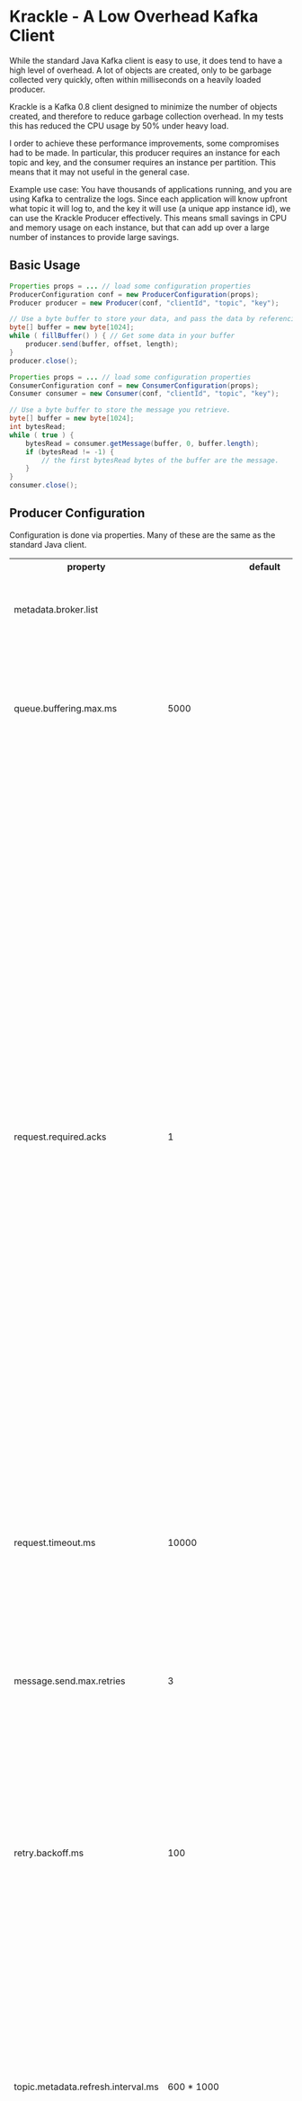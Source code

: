 Krackle - A Low Overhead Kafka Client
=====================================

While the standard Java Kafka client is easy to use, it does tend to have a
high level of overhead.  A lot of objects are created, only to be garbage
collected very quickly, often within milliseconds on a heavily loaded 
producer.

Krackle is a Kafka 0.8 client designed to minimize the number of objects
created, and therefore to reduce garbage collection overhead.  In my tests
this has reduced the CPU usage by 50% under heavy load.

I order to achieve these performance improvements, some compromises had to be
made.  In particular, this producer requires an instance for each topic and 
key, and the consumer requires an instance per partition.  This means that it
may not useful in the general case.

Example use case:  You have thousands of applications running, and you are 
using Kafka to centralize the logs.  Since each application will know upfront
what topic it will log to, and the key it will use (a unique app instance id),
we can use the Krackle Producer effectively.  This means small savings
in CPU and memory usage on each instance, but that can add up over a large 
number of instances to provide large savings.

Basic Usage
-----------
```java
Properties props = ... // load some configuration properties
ProducerConfiguration conf = new ProducerConfiguration(props);
Producer producer = new Producer(conf, "clientId", "topic", "key");

// Use a byte buffer to store your data, and pass the data by referencing that.
byte[] buffer = new byte[1024];
while ( fillBuffer() ) { // Get some data in your buffer
    producer.send(buffer, offset, length);
}
producer.close();
```

```java
Properties props = ... // load some configuration properties
ConsumerConfiguration conf = new ConsumerConfiguration(props);
Consumer consumer = new Consumer(conf, "clientId", "topic", "key");

// Use a byte buffer to store the message you retrieve.
byte[] buffer = new byte[1024];
int bytesRead;
while ( true ) {
    bytesRead = consumer.getMessage(buffer, 0, buffer.length);
    if (bytesRead != -1) {
        // the first bytesRead bytes of the buffer are the message.
    }
}
consumer.close();
```

Producer Configuration
----------------------
Configuration is done via properties.  Many of these are the same as the
standard Java client.

<table>

<tr>
<th>property</th>
<th>default</th>
<th>description</th>
</tr>

<tr>
<td>metadata.broker.list</td>
<td></td>
<td>(required) A comma separated list of seed brokers to connect to in order
to get metadata about the cluster.</td>
</tr>

<tr>
<td>queue.buffering.max.ms</td>
<td>5000</td>
<td>Maximum time to buffer data. For example a setting of 100 will try to
batch together 100ms of messages to send at once. This will improve
throughput but adds message delivery latency due to the buffering.</td>
</tr>

<tr>
<td>request.required.acks</td>
<td>1</td>
<td>This value controls when a produce request is considered completed.
Specifically, how many other brokers must have committed the data to their
log and acknowledged this to the leader? Typical values are
<ul>
<li>0, which means that the producer never waits for an acknowledgement from
the broker (the same behavior as 0.7). This option provides the lowest
latency but the weakest durability guarantees (some data will be lost when a
server fails).</li>
<li>1, which means that the producer gets an acknowledgement after the leader
replica has received the data. This option provides better durability as the
client waits until the server acknowledges the request as successful (only
messages that were written to the now-dead leader but not yet replicated will
be lost).</li>
<li>-1, which means that the producer gets an acknowledgement after all
in-sync replicas have received the data. This option provides the best
durability, we guarantee that no messages will be lost as long as at least
one in sync replica remains.</li>
</ul>
</td>
</tr>

<tr>
<td>request.timeout.ms</td>
<td>10000</td>
<td>The amount of time the broker will wait trying to meet the
request.required.acks requirement before sending back an error to the client.
</td>
</tr>

<tr>
<td>message.send.max.retries</td>
<td>3</td>
<td>This property will cause the producer to automatically retry a failed
send request. This property specifies the number of retries when such
failures occur. Note that setting a non-zero value here can lead to
duplicates in the case of network errors that cause a message to be sent but
the acknowledgement to be lost.</td>
</tr>

<tr>
<td>retry.backoff.ms</td>
<td>100</td>
<td>Before each retry, the producer refreshes the metadata of relevant topics
to see if a new leader has been elected. Since leader election takes a bit of
time, this property specifies the amount of time that the producer waits
before refreshing the metadata.</td>
</tr>

<tr>
<td>topic.metadata.refresh.interval.ms</td>
<td>600 * 1000</td>
<td>The producer generally refreshes the topic metadata from brokers when
there is a failure (partition missing, leader not available...). It will also
poll regularly (default: every 10min so 600000ms). If you set this to a
negative value, metadata will only get refreshed on failure. If you set this
to zero, the metadata will get refreshed after each message sent (not
recommended). Important note: the refresh happen only AFTER the message is
sent, so if the producer never sends a message the metadata is never
refreshed</td>
</tr>

<tr>
<td>message.buffer.size</td>
<td>1024*1024</td>
<td>The size of each buffer that is used to store raw messages before they
are sent. Since a full buffer is sent at once, don't make this too big.</td>
</tr>

<tr>
<td>num.buffers</td>
<td>2</td>
<td>The number of buffers to use. At any given time, there is up to one
buffer being filled with new data, up to one buffer having its data sent to
the broker, and any number of buffers waiting to be filled and/or sent.

Essentially, the limit of the amount of data that can be queued at at any
given time is message.buffer.size * num.buffers. Although, in reality, you
won't get buffers to 100% full each time.</td>
</tr>

<tr>
<td>send.buffer.size</td>
<td>message.buffer.size + 200</td>
<td>Size of the byte buffer used to store the final (with headers and
compression applied) data to be sent to the broker.</td>
</tr>

<tr>
<td>compression.codec</td>
<td>none</td>
<td>This parameter allows you to specify the compression codec for all data
generated by this producer. Valid values are "none", "gzip" and "snappy".</td>
</tr>

<tr>
<td>gzip.compression.level</td>
<td>java.util.zip.Deflater.DEFAULT_COMPRESSION</td>
<td>If compression.codec is set to gzip, then this allows configuration of
the compression level.
<ul>
<li>-1: default compression level</li>
<li>0: no compression</li>
<li>1-9: 1=fastest compression ... 9=best compression</li>
</ul>
</td>
</tr>

<tr>
<td>queue.enqueue.timeout.ms</td>
<td>-1</td>
<td>The amount of time to block before dropping messages when all buffers are
full. If set to 0 events will be enqueued immediately or dropped if the queue
is full (the producer send call will never block). If set to -1 the producer
will block indefinitely and never willingly drop a send.</td>
</tr>

</table>

Consumer Configuration
----------------------
Configuration is done via properties.  Many of these are the same as the
standard Java client.

<table>
<tr>
<th>property</th>
<th>default</th>
<th>description</th>
</tr>

<tr>
<td>metadata.broker.list</td>
<td></td>
<td>(required) A list of seed brokers to connect to in order to get
information about the Kafka broker cluster.</td>
</tr>

<tr>
<td>fetch.message.max.bytes</td>
<td>1024 * 1024</td>
<td>The number of byes of messages to attempt to fetch for each
topic-partition in each fetch request. These bytes will be read into memory
for each partition, so this helps control the memory used by the consumer.
The fetch request size must be at least as large as the maximum message size
the server allows or else it is possible for the producer to send messages
larger than the consumer can fetch.</td>
</tr>

<tr>
<td>fetch.wait.max.ms</td>
<td>100</td>
<td>The maximum amount of time the server will block before answering the
fetch request if there isn't sufficient data to immediately satisfy
fetch.min.bytes</td>
</tr>

<tr>
<td>fetch.min.bytes</td>
<td>1</td>
<td>The minimum amount of data the server should return for a fetch request.
If insufficient data is available the request will wait for that much data to
accumulate before answering the request.</td>
</tr>

<tr>
<td>socket.receive.buffer.bytes</td>
<td>64 * 1024</td>
<td>The socket receive buffer for network requests</td>
</tr>

<tr>
<td>auto.offset.reset</td>
<td>largest</td>
<td>What to do when there is no initial offset in ZooKeeper or if an offset
is out of range:
<ul>
<li>smallest : automatically reset the offset to the smallest offset</li>
<li>largest : automatically reset the offset to the largest offset</li>
<li>anything else: throw exception to the consumer</li>
</ul>
</td>
</tr>
</table>


